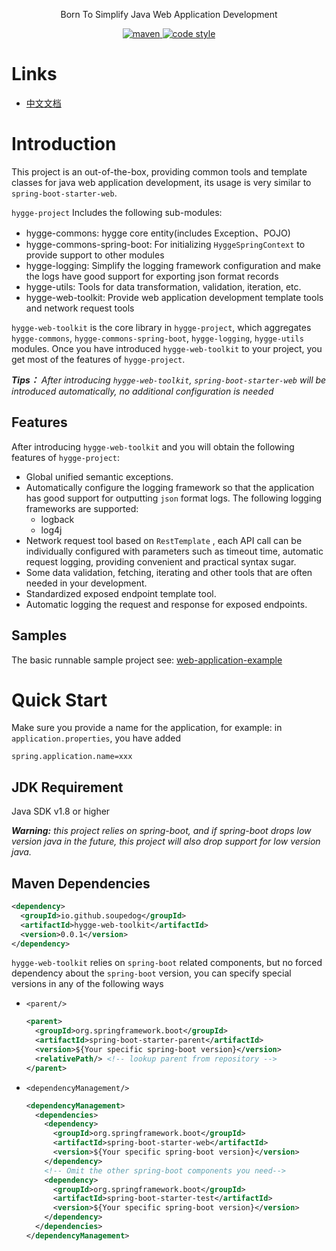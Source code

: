 <p align="center">
  Born To Simplify Java Web Application Development
</p>

<p align="center">
  <a href="https://search.maven.org/search?q=g:io.github.soupedog%20AND%20a:hygge-web-toolkit">
    <img alt="maven" src="https://img.shields.io/maven-central/v/io.github.soupedog/hygge-web-toolkit.svg?style=flat-square">
  </a>

  <a href="https://www.apache.org/licenses/LICENSE-2.0">
    <img alt="code style" src="https://img.shields.io/badge/license-Apache%202-4EB1BA.svg?style=flat-square">
  </a>
</p>

# Links
- [中文文档](https://github.com/soupedog/hygge-project/wiki/Document_ch)

# Introduction

This project is an out-of-the-box, providing common tools and template classes for java web application development, its usage is very similar to ``spring-boot-starter-web``.

``hygge-project`` Includes the following sub-modules:

- hygge-commons: hygge core entity(includes Exception、POJO)
- hygge-commons-spring-boot: For initializing ``HyggeSpringContext`` to provide support to other modules
- hygge-logging: Simplify the logging framework configuration and make the logs have good support for exporting json format records
- hygge-utils: Tools for data transformation, validation, iteration, etc.
- hygge-web-toolkit: Provide web application development template tools and network request tools

``hygge-web-toolkit`` is the core library in ``hygge-project``, which aggregates ``hygge-commons``, ``hygge-commons-spring-boot``, ``hygge-logging``, ``hygge-utils`` modules. Once you have introduced ``hygge-web-toolkit`` to your project, you get most of the features of ``hygge-project``.

***Tips：** After introducing ``hygge-web-toolkit``, ``spring-boot-starter-web`` will be introduced automatically, no additional configuration is needed*

## Features

After introducing  ``hygge-web-toolkit`` and you will obtain the following features of ``hygge-project``:

- Global unified semantic exceptions.
- Automatically configure the logging framework so that the application has good support for outputting ``json`` format logs. The following logging frameworks are supported:
  - logback
  - log4j
- Network request tool based on ``RestTemplate`` , each API call can be individually configured with parameters such as timeout time, automatic request logging, providing convenient and practical syntax sugar.
- Some data validation, fetching, iterating and other tools that are often needed in your development.
- Standardized exposed endpoint template tool.
- Automatic logging the request and response for exposed endpoints.

## Samples

The basic runnable sample project see: [web-application-example](https://github.com/soupedog/hygge-project/tree/main/web-application-example)

# Quick Start

Make sure you provide a name for the application, for example:
in ``application.properties``, you have added
```properties
spring.application.name=xxx
``` 
## JDK Requirement

Java SDK v1.8 or higher

***Warning:** this project relies on spring-boot, and if spring-boot drops low version java in the future, this project will also drop support for low version java.*

## Maven Dependencies

```xml
<dependency>
  <groupId>io.github.soupedog</groupId>
  <artifactId>hygge-web-toolkit</artifactId>
  <version>0.0.1</version>
</dependency>
```

``hygge-web-toolkit`` relies on ``spring-boot`` related components, but no forced dependency about the ``spring-boot`` version, you can specify special versions in any of the following ways

- ``<parent/>``
  ```xml
  <parent>
    <groupId>org.springframework.boot</groupId>
    <artifactId>spring-boot-starter-parent</artifactId>
    <version>${Your specific spring-boot version}</version>
    <relativePath/> <!-- lookup parent from repository -->
  </parent>
  ``` 

- ``<dependencyManagement/>``
  ```xml
  <dependencyManagement>
    <dependencies>
      <dependency>
        <groupId>org.springframework.boot</groupId>
        <artifactId>spring-boot-starter-web</artifactId>
        <version>${Your specific spring-boot version}</version>
      </dependency>
      <!-- Omit the other spring-boot components you need-->
      <dependency>
        <groupId>org.springframework.boot</groupId>
        <artifactId>spring-boot-starter-test</artifactId>
        <version>${Your specific spring-boot version}</version>
      </dependency>
    </dependencies>
  </dependencyManagement>
  ```

